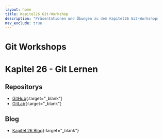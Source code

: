 ```yaml
---
layout: home
title: Kapitel26 Git-Workshop
description: "Präsentationen und Übungen zu dem Kapitel26 Git-Workshops"
nav_exclude: true
---
```


# Git Workshops

# Kapitel 26 - Git Lernen

## Repositorys

* [GitHub](https://github.com/bstachmann/git-workshop){:target="_blank"}
* [GitLab](https://gitlab.com/bjoern.stachmann/git-workshop){:target="_blank"}


## Blog

* [Kapitel 26 Blog](https://kapitel26.github.io){:target="_blank"}

